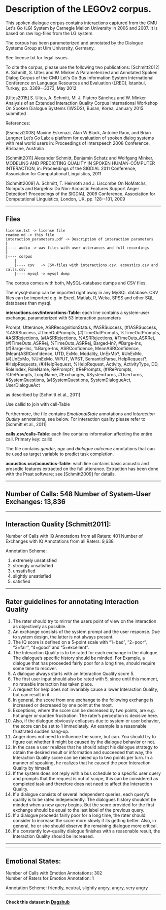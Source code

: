 # Description of the LEGOv2 corpus.

This spoken dialogue corpus contains interactions captured from the 
CMU Let's Go (LG) System by Carnegie Mellon University in 2006 and 2007. It is based on 
raw log-files from the LG system.

The corpus has been parameterized and annotated by the Dialogue Systems Group at 
Ulm University, Germany.

See license.txt for legal issues.

To cite the corpus, please use the following two publications:
[Schmitt2012] 
A. Schmitt, S. Ultes and W. Minker
A Parameterized and Annotated Spoken Dialog Corpus of the CMU Let's Go Bus Information System
International Conference on Language Resources and Evaluation (LREC), Istanbul, Turkey, pp. 3369--3373, May 2012

[Ultes2015] 
S. Ultes, A. Schmitt, M. J. Platero Sánchez and W. Minker
Analysis of an Extended Interaction Quality Corpus
International Workshop On Spoken Dialogue Systems (IWSDS), Busan, Korea, January 2015
submitted


References:

[Esenazi2008] Maxine Eskenazi, Alan W Black, Antoine Raux, and Brian Langner
Let’s Go Lab: a platform for evaluation of spoken dialog systems with real world users
in: Proceedings of Interspeech 2008 Conference, Brisbane, Australia

[Schmitt2011] Alexander Schmitt, Benjamin Schatz and Wolfgang Minker, 
MODELING AND PREDICTING QUALITY IN SPOKEN HUMAN-COMPUTER INTERACTION, 
in: Proceedings of the SIGDIAL 2011 Conference, 
Association for Computational Linguistics, 2011 

[Schmitt2009]
A. Schmitt, T. Heinroth and J. Liscombe
On NoMatchs, NoInputs and BargeIns: Do Non-Acoustic Features Support Anger Detection?
Proceedings of the SIGDIAL 2009 Conference, Association for Computational Linguistics, London, UK, pp. 128--131, 2009



------------------------------------------------------------------------------------------------------------------------
Files
------------------------------------------------------------------------------------------------------------------------

```plain
license.txt -> license file  
readme.md -> this file  
interaction_parameters.pdf -> Description of interaction parameters   
|  
|---- audio -> wav files with user utterances and full recordings  
|  
|---- corpus  
	|  
	|---- csv   -> CSV-files with interactions.csv, acoustics.csv and calls.csv  
	|---- mysql -> mysql dump
```
		
		

The corpus comes with both, MySQL-database dumps and CSV files.

The mysql-dump can be imported right away in any MySQL database.
CSV files can be imported e.g. in Excel, Matlab, R, Weka, SPSS and other SQL databases than mysql.

**interactions.csv/interactions-Table**: each line contains a system-user exchange, parameterized with 53 interaction parameters

Prompt, Utterance, ASRRecognitionStatus, #ASRSuccess, (#)ASRSuccess,
%ASRSuccess, #TimeOutPrompts, (#)TimeOutPrompts, %TimeOutPrompts, #ASRRejections, (#)ASRRejections, 
%ASRRejections, #TimeOuts_ASRRej, (#)TimeOuts_ASRRej, %TimeOuts_ASRRej, Barged-In?, #Barge-Ins,
(#)Barge-Ins, %Barge-Ins, ASRConfidence, MeanASRConfidence, (Mean)ASRConfidence, UTD,
ExMo, Modality, UnExMo?, #UnExMo, (#)UnExMo, %UnExMo, WPUT, WPST, SemanticParse, HelpRequest?,
#HelpRequests, (#)HelpRequest, %HelpRequest, Activity, ActivityType, DD, RoleIndex, RoleName, RePrompt?,
#RePrompts, (#)RePrompts, %RePrompts, LoopName, #Exchanges, #SystemTurns, #UserTurns, #SystemQuestions,
(#)SystemQuestions, SystemDialogueAct, UserDialogueAct

as described by [Schmitt et al., 2011]

Use callid to join with call-Table

Furthermore, the file contains *EmotionalState* annotations and *Interaction Quality* annotations, see below. For interaction quality please refer 
to [Schmitt et al., 2011]

**calls.csv/calls-Table**: each line contains information affecting the entire call. Primary key: callid

The file contains *gender*, *age* and *dialogue outcome* annotations that can be used as target variable to predict task completion.

**acoustics.csv/acoustics-Table**: each line contains basic acoustic and prosodic features extracted on the full utterance. Extraction has been 
done with the Praat software; see [Schmitt2009] for details.







------------------------------------------------------------------------------------------------------------------------
Number of Calls: 548
Number of System-User Exchanges: 13,836
------------------------------------------------------------------------------------------------------------------------
------------------------------------------------------------------------------------------------------------------------
Interaction Quality [Schmitt2011]:
------------------------------------------------------------------------------------------------------------------------
Number of Calls with IQ Annotations from all Raters: 	401
Number of Exchanges with IQ Annotations from all Raters: 9,638

Annotation Scheme:

1. extremely unsatisfied  
2. strongly unsatisfied  
3. unsatisfied   
4. slightly unsatisfied  
5. satisfied  

------------------------------------------------------------------------------------------------------------------------
Rater guidelines for annotating Interaction Quality
------------------------------------------------------------------------------------------------------------------------
1. The rater should try to mirror the users point of view on the interaction as objectively as possible.  
2. An exchange consists of the system prompt and the user response. Due to system design, the latter is not always present.  
3. The IQ score is defined on a 5-point scale with “1=bad”, “2=poor”, “3=fair”, “4=good” and “5=excellent”.  
4. The Interaction Quality is to be rated for each exchange in the dialogue. The dialogue’s specific history should be minded.
For Example, a dialogue that has proceeded fairly poor for a long time, should require some time to recover.  
5. A dialogue always starts with an Interaction Quality score 5.  
6. The first user input should also be rated with 5, since until this moment, no rateable interaction has taken place.  
7. A request for help does not invariably cause a lower Interaction Quality, but can result in it.  
8. In general, the score from one exchange to the following exchange is increased or decreased by one point at the most.  
9. Exceptions, where the score can be decreased by two points, are e.g. hot anger or sudden frustration. The rater’s
perception is decisive here.  
10. Also, if the dialogue obviously collapses due to system or user behavior, the score can be set to 1 immediately. An
example is a reasonable frustrated sudden hang-up.  
11. Anger does not need to influence the score, but can. You should try to figure out whether it might be caused by the
dialogue behavior or not.  
12. In the case a user realizes that he should adapt his dialogue strategy to obtain the desired result or information and
succeeded that way, the Interaction Quality score can be raised up to two points per turn. In a manner of speaking, he
realizes that he caused the poor Interaction Quality by himself.  
13. If the system does not reply with a bus schedule to a specific user query and prompts that the request is out of scope, this
can be considered as completed task and therefore does not need to affect the Interaction Quality.  
14. If a dialogue consists of several independent queries, each query’s quality is to be rated independently. The dialogues
history shouldnt be minded when a new query begins. But the score provided for the first exchange should be equal to
the last label of the previous query.  
15. If a dialogue proceeds fairly poor for a long time, the rater should consider to increase the score more slowly if its getting
better. Also, in general, he or she should observe the remaining dialogue more critical.  
16. If a constantly low-quality dialogue finishes with a reasonable result, the Interaction Quality should be increased.  

------------------------------------------------------------------------------------------------------------------------
------------------------------------------------------------------------------------------------------------------------
Emotional States:
------------------------------------------------------------------------------------------------------------------------
Number of Calls with Emotion Annotations: 				302  
Number of Raters for Emotion Annotation: 				1

Annotation Scheme: friendly, neutral, slightly angry, angry, very angry

-----------------------------

**Check this dataset in [Dagshub](https://dagshub.com/kinkusuma/lego-spoken-dialogue-corpus)**
